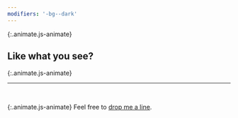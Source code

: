 ```yaml
---
modifiers: '-bg--dark'
---
```


{:.animate.js-animate}
## Like what you see?
{:.animate.js-animate}
___
<br/>

{:.animate.js-animate}
Feel free to [drop me a line](mailto:hello@thismarioperez.com).